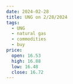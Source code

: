 ```yaml
---
date: 2024-02-28
title: UNG on 2/28/2024
tags: 
  - UNG
  - natural gas
  - commodities
  - buy
price:
  open: 16.53
  high: 16.88
  low: 16.48
  close: 16.72
---
```

<div class="post">
<snapshot-grid 
    :reports="['2024/02/27/CTA/UNG', '2024/02/28/CTA/UNG', '2024/02/28/MTP/UNG']"
    chart="2024/02/28/Chart/UNG"
/>
<p>

</p>
<p>

</p>
</div>